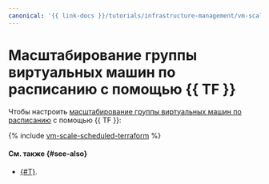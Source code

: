 ```yaml
---
canonical: '{{ link-docs }}/tutorials/infrastructure-management/vm-scale-scheduled/terraform'
---
```


# Масштабирование группы виртуальных машин по расписанию с помощью {{ TF }}

Чтобы настроить [масштабирование группы виртуальных машин по расписанию](index.md) с помощью {{ TF }}:

{% include [vm-scale-scheduled-terraform](../../../_tutorials/infrastructure/vm-scale-scheduled-terraform.md) %}

#### См. также {#see-also}

* [{#T}](console.md).
